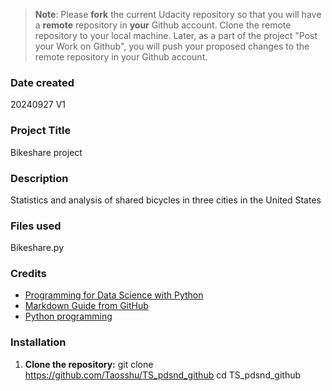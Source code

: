 >**Note**: Please **fork** the current Udacity repository so that you will have a **remote** repository in **your** Github account. Clone the remote repository to your local machine. Later, as a part of the project "Post your Work on Github", you will push your proposed changes to the remote repository in your Github account.

### Date created
20240927 V1

### Project Title
Bikeshare project

### Description
Statistics and analysis of shared bicycles in three cities in the United States

### Files used
Bikeshare.py

### Credits
- [Programming for Data Science with Python](
https://www.udacity.com/enrollment/nd104)
- [Markdown Guide from GitHub](
https://docs.github.com/en/get-started/writing-on-github/getting-started-with-writing-and-formatting-on-github/basic-writing-and-formatting-syntax)
- [Python programming](
https://docs.python.org/zh-cn/3/tutorial/index.html)

### Installation
1. **Clone the repository:**
git clone https://github.com/Taosshu/TS_pdsnd_github
cd TS_pdsnd_github

